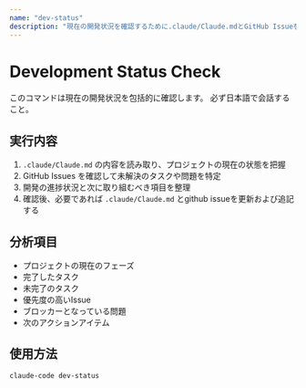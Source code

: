 ```yaml
---
name: "dev-status"
description: "現在の開発状況を確認するために.claude/Claude.mdとGitHub Issueを分析"
---
```


# Development Status Check

このコマンドは現在の開発状況を包括的に確認します。
必ず日本語で会話すること。

## 実行内容

1. `.claude/Claude.md` の内容を読み取り、プロジェクトの現在の状態を把握
2. GitHub Issues を確認して未解決のタスクや問題を特定
3. 開発の進捗状況と次に取り組むべき項目を整理
4. 確認後、必要であれば `.claude/Claude.md` とgithub issueを更新および追記する

## 分析項目

- プロジェクトの現在のフェーズ
- 完了したタスク
- 未完了のタスク
- 優先度の高いIssue
- ブロッカーとなっている問題
- 次のアクションアイテム

## 使用方法

```bash
claude-code dev-status
```
